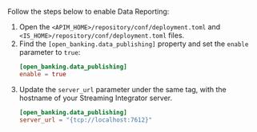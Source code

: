 Follow the steps below to enable Data Reporting:

1. Open the `<APIM_HOME>/repository/conf/deployment.toml` and `<IS_HOME>/repository/conf/deployment.toml` files.
2. Find the `[open_banking.data_publishing]` property and set the `enable` parameter to `true`:
    ``` toml 
    [open_banking.data_publishing]
    enable = true
    ```
3. Update the `server_url` parameter under the same tag, with the hostname of your Streaming Integrator server.
    ``` toml
    [open_banking.data_publishing]
    server_url = "{tcp://localhost:7612}"
    ```